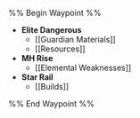 %% Begin Waypoint %%
- **Elite Dangerous**
	- [[Guardian Materials]]
	- [[Resources]]
- **MH Rise**
	- [[Elemental Weaknesses]]
- **Star Rail**
	- [[Builds]]

%% End Waypoint %%
